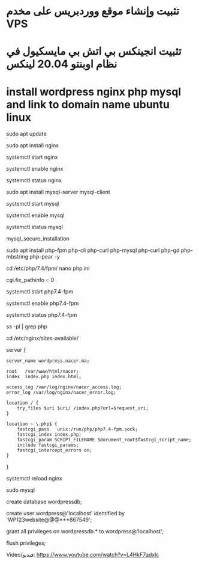 # تثبيت وإنشاء موقع ووردبريس على مخدم VPS
# تثبيت انجينكس بي اتش بي مايسكيول في نظام اوبنتو 20.04 لينكس
# install wordpress nginx php mysql and link to domain name ubuntu linux

sudo apt update

sudo apt install nginx

systemctl start nginx

systemctl enable nginx

systemctl status nginx

sudo apt install mysql-server mysql-client

systemctl start mysql

systemctl enable mysql

systemctl status mysql

mysql_secure_installation

sudo apt install php-fpm php-cli php-curl php-mysql php-curl php-gd php-mbstring php-pear -y

cd /etc/php/7.4/fpm/
nano php.ini

cgi.fix_pathinfo = 0

systemctl start php7.4-fpm

systemctl enable php7.4-fpm

systemctl status php7.4-fpm

ss -pl | grep php

cd /etc/nginx/sites-available/


server {

    server_name wordpress.nacer.ma;

    root   /var/www/html/nacer;
    index  index.php index.html;

    access_log /var/log/nginx/nacer_access.log;
    error_log /var/log/nginx/nacer_error.log;

    location / {
        try_files $uri $uri/ /index.php?url=$request_uri;
    }

    location ~ \.php$ {
        fastcgi_pass   unix:/run/php/php7.4-fpm.sock;
        fastcgi_index index.php;
        fastcgi_param SCRIPT_FILENAME $document_root$fastcgi_script_name;
        include fastcgi_params;
        fastcgi_intercept_errors on;
    }
}



systemctl reload nginx

sudo mysql

create database wordpressdb;

create user wordpress@'localhost' identified by 'WP123website@@@***867549';

grant all privileges on wordpressdb.* to wordpress@'localhost';

flush privileges;


Video/فيديو:
https://www.youtube.com/watch?v=L4HkF7qdxlc
